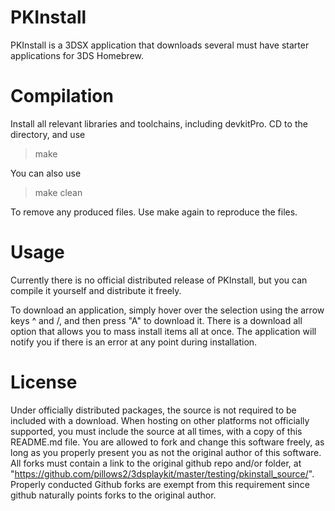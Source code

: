 # PKInstall

PKInstall is a 3DSX application that downloads several must have starter applications for 3DS Homebrew.

# Compilation

Install all relevant libraries and toolchains, including devkitPro. CD to the directory, and use 
> make

You can also use

> make clean

To remove any produced files. Use make again to reproduce the files.

# Usage

Currently there is no official distributed release of PKInstall, but you can compile it yourself and distribute it freely. 

To download an application, simply hover over the selection using the arrow keys ^ and \/, and then press "A" to download it. There is a download all option that allows you to mass install items all at once. The application will notify you if there is an error at any point during installation.

# License

Under officially distributed packages, the source is not required to be included with a download. When hosting on other platforms not officially supported, you must include the source at all times, with a copy of this README.md file. You are allowed to fork and change this software freely, as long as you properly present you as not the original author of this software. All forks must contain a link to the original github repo and/or folder, at "https://github.com/pillows2/3dsplaykit/master/testing/pkinstall_source/". Properly conducted Github forks are exempt from this requirement since github naturally points forks to the original author.

